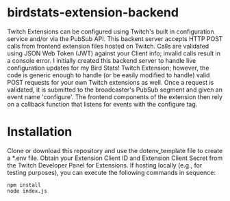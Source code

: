 # birdstats-extension-backend
Twitch Extensions can be configured using Twitch's built in configuration service and/or via the PubSub API. This backent server accepts HTTP POST calls from frontend extension files hosted on Twitch. Calls are validated using JSON Web Token (JWT) against your Client info; invalid calls result in a console error. I initially created this backend server to handle live configuration updates for my Bird Stats! Twitch Extension; however, the code is generic enough to handle (or be easily modified to handle) valid POST requests for your own Twitch extensions as well. Once a request is validated, it is submitted to the broadcaster's PubSub segment and given an event name 'configure'. The frontend components of the extension then rely on a callback function that listens for events with the configure tag. 

# Installation
Clone or download this repository and use the dotenv_template file to create a *.env file. Obtain your Extension Client ID and Extension Client Secret from the Twitch Developer Panel for Extensions. If hosting locally (e.g., for testing purposes), you can execute the following commands in sequence: 
```
npm install
node index.js
``` 
